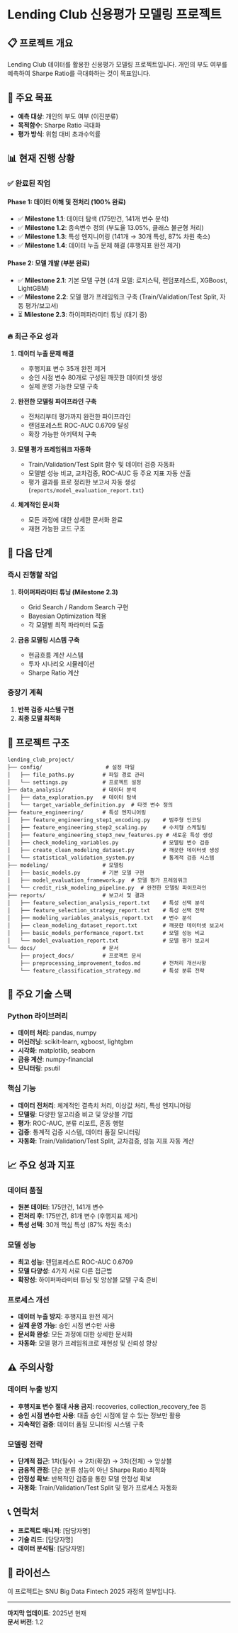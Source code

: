 # Lending Club 신용평가 모델링 프로젝트

## 📋 프로젝트 개요

Lending Club 데이터를 활용한 신용평가 모델링 프로젝트입니다. 개인의 부도 여부를 예측하여 Sharpe Ratio를 극대화하는 것이 목표입니다.

## 🎯 주요 목표

- **예측 대상**: 개인의 부도 여부 (이진분류)
- **목적함수**: Sharpe Ratio 극대화
- **평가 방식**: 위험 대비 초과수익률

## 📊 현재 진행 상황

### ✅ 완료된 작업

#### **Phase 1: 데이터 이해 및 전처리 (100% 완료)**

- ✅ **Milestone 1.1**: 데이터 탐색 (175만건, 141개 변수 분석)
- ✅ **Milestone 1.2**: 종속변수 정의 (부도율 13.05%, 클래스 불균형 처리)
- ✅ **Milestone 1.3**: 특성 엔지니어링 (141개 → 30개 특성, 87% 차원 축소)
- ✅ **Milestone 1.4**: 데이터 누출 문제 해결 (후행지표 완전 제거)

#### **Phase 2: 모델 개발 (부분 완료)**

- ✅ **Milestone 2.1**: 기본 모델 구현 (4개 모델: 로지스틱, 랜덤포레스트, XGBoost, LightGBM)
- ✅ **Milestone 2.2**: 모델 평가 프레임워크 구축 (Train/Validation/Test Split, 자동 평가/보고서)
- ⏳ **Milestone 2.3**: 하이퍼파라미터 튜닝 (대기 중)

### 🔥 최근 주요 성과

1. **데이터 누출 문제 해결**

   - 후행지표 변수 35개 완전 제거
   - 승인 시점 변수 80개로 구성된 깨끗한 데이터셋 생성
   - 실제 운영 가능한 모델 구축

2. **완전한 모델링 파이프라인 구축**

   - 전처리부터 평가까지 완전한 파이프라인
   - 랜덤포레스트 ROC-AUC 0.6709 달성
   - 확장 가능한 아키텍처 구축

3. **모델 평가 프레임워크 자동화**

   - Train/Validation/Test Split 함수 및 데이터 검증 자동화
   - 모델별 성능 비교, 교차검증, ROC-AUC 등 주요 지표 자동 산출
   - 평가 결과를 표로 정리한 보고서 자동 생성 (`reports/model_evaluation_report.txt`)

4. **체계적인 문서화**
   - 모든 과정에 대한 상세한 문서화 완료
   - 재현 가능한 코드 구조

## 🚀 다음 단계

### 즉시 진행할 작업

1. **하이퍼파라미터 튜닝 (Milestone 2.3)**

   - Grid Search / Random Search 구현
   - Bayesian Optimization 적용
   - 각 모델별 최적 파라미터 도출

2. **금융 모델링 시스템 구축**
   - 현금흐름 계산 시스템
   - 투자 시나리오 시뮬레이션
   - Sharpe Ratio 계산

### 중장기 계획

1. **반복 검증 시스템 구현**
2. **최종 모델 최적화**

## 📁 프로젝트 구조

```
lending_club_project/
├── config/                    # 설정 파일
│   ├── file_paths.py         # 파일 경로 관리
│   └── settings.py           # 프로젝트 설정
├── data_analysis/            # 데이터 분석
│   ├── data_exploration.py   # 데이터 탐색
│   └── target_variable_definition.py  # 타겟 변수 정의
├── feature_engineering/      # 특성 엔지니어링
│   ├── feature_engineering_step1_encoding.py    # 범주형 인코딩
│   ├── feature_engineering_step2_scaling.py     # 수치형 스케일링
│   ├── feature_engineering_step3_new_features.py # 새로운 특성 생성
│   ├── check_modeling_variables.py              # 모델링 변수 검증
│   ├── create_clean_modeling_dataset.py         # 깨끗한 데이터셋 생성
│   └── statistical_validation_system.py         # 통계적 검증 시스템
├── modeling/                 # 모델링
│   ├── basic_models.py       # 기본 모델 구현
│   ├── model_evaluation_framework.py  # 모델 평가 프레임워크
│   └── credit_risk_modeling_pipeline.py  # 완전한 모델링 파이프라인
├── reports/                  # 보고서 및 결과
│   ├── feature_selection_analysis_report.txt    # 특성 선택 분석
│   ├── feature_selection_strategy_report.txt    # 특성 선택 전략
│   ├── modeling_variables_analysis_report.txt   # 변수 분석
│   ├── clean_modeling_dataset_report.txt        # 깨끗한 데이터셋 보고서
│   ├── basic_models_performance_report.txt      # 모델 성능 비교
│   └── model_evaluation_report.txt              # 모델 평가 보고서
└── docs/                     # 문서
    ├── project_docs/         # 프로젝트 문서
    ├── preprocessing_improvement_todos.md       # 전처리 개선사항
    └── feature_classification_strategy.md       # 특성 분류 전략
```

## 🔧 주요 기술 스택

### Python 라이브러리

- **데이터 처리**: pandas, numpy
- **머신러닝**: scikit-learn, xgboost, lightgbm
- **시각화**: matplotlib, seaborn
- **금융 계산**: numpy-financial
- **모니터링**: psutil

### 핵심 기능

- **데이터 전처리**: 체계적인 결측치 처리, 이상값 처리, 특성 엔지니어링
- **모델링**: 다양한 알고리즘 비교 및 앙상블 기법
- **평가**: ROC-AUC, 분류 리포트, 혼동 행렬
- **검증**: 통계적 검증 시스템, 데이터 품질 모니터링
- **자동화**: Train/Validation/Test Split, 교차검증, 성능 지표 자동 계산

## 📈 주요 성과 지표

### 데이터 품질

- **원본 데이터**: 175만건, 141개 변수
- **전처리 후**: 175만건, 81개 변수 (후행지표 제거)
- **특성 선택**: 30개 핵심 특성 (87% 차원 축소)

### 모델 성능

- **최고 성능**: 랜덤포레스트 ROC-AUC 0.6709
- **모델 다양성**: 4가지 서로 다른 접근법
- **확장성**: 하이퍼파라미터 튜닝 및 앙상블 모델 구축 준비

### 프로세스 개선

- **데이터 누출 방지**: 후행지표 완전 제거
- **실제 운영 가능**: 승인 시점 변수만 사용
- **문서화 완성**: 모든 과정에 대한 상세한 문서화
- **자동화**: 모델 평가 프레임워크로 재현성 및 신뢰성 향상

## ⚠️ 주의사항

### 데이터 누출 방지

- **후행지표 변수 절대 사용 금지**: recoveries, collection_recovery_fee 등
- **승인 시점 변수만 사용**: 대출 승인 시점에 알 수 있는 정보만 활용
- **지속적인 검증**: 데이터 품질 모니터링 시스템 구축

### 모델링 전략

- **단계적 접근**: 1차(필수) → 2차(확장) → 3차(전체) → 앙상블
- **금융적 관점**: 단순 분류 성능이 아닌 Sharpe Ratio 최적화
- **안정성 확보**: 반복적인 검증을 통한 모델 안정성 확보
- **자동화**: Train/Validation/Test Split 및 평가 프로세스 자동화

## 📞 연락처

- **프로젝트 매니저**: [담당자명]
- **기술 리드**: [담당자명]
- **데이터 분석팀**: [담당자명]

## 📝 라이선스

이 프로젝트는 SNU Big Data Fintech 2025 과정의 일부입니다.

---

**마지막 업데이트**: 2025년 현재  
**문서 버전**: 1.2
